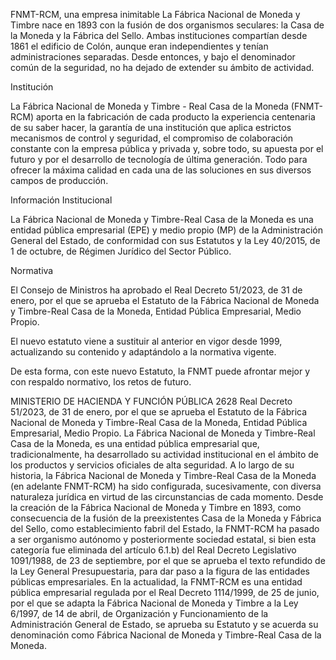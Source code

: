 
FNMT-RCM, una empresa inimitable
La Fábrica Nacional de Moneda y Timbre nace en 1893 con la fusión de dos organismos seculares: la Casa de la Moneda y la Fábrica del Sello. Ambas instituciones compartían desde 1861 el edificio de Colón, aunque eran independientes y tenían administraciones separadas. Desde entonces, y bajo el denominador común de la seguridad, no ha dejado de extender su ámbito de actividad.


Institución

La Fábrica Nacional de Moneda y Timbre - Real Casa de la Moneda (FNMT-RCM) aporta en la fabricación de cada producto la experiencia centenaria de su saber hacer, la garantía de una institución que aplica estrictos mecanismos de control y seguridad, el compromiso de colaboración constante con la empresa pública y privada y, sobre todo, su apuesta por el futuro y por el desarrollo de tecnología de última generación. Todo para ofrecer la máxima calidad en cada una de las soluciones en sus diversos campos de producción.
>

Información Institucional

La Fábrica Nacional de Moneda y Timbre-Real Casa de la Moneda es una entidad pública empresarial (EPE) y medio propio (MP) de la Administración General del Estado, de conformidad con sus Estatutos y la Ley 40/2015, de 1 de octubre, de Régimen Jurídico del Sector Público.

Normativa

El Consejo de Ministros ha aprobado el Real Decreto 51/2023, de 31 de enero, por el que se aprueba el Estatuto de la Fábrica Nacional de Moneda y Timbre-Real Casa de la Moneda, Entidad Pública Empresarial, Medio Propio.

El nuevo estatuto viene a sustituir al anterior en vigor desde 1999, actualizando su contenido y adaptándolo a la normativa vigente.

De esta forma, con este nuevo Estatuto, la FNMT puede afrontar mejor y con respaldo normativo, los retos de futuro.


MINISTERIO DE HACIENDA Y FUNCIÓN PÚBLICA
2628 Real Decreto 51/2023, de 31 de enero, por el que se aprueba el Estatuto de
la Fábrica Nacional de Moneda y Timbre-Real Casa de la Moneda, Entidad
Pública Empresarial, Medio Propio.
La Fábrica Nacional de Moneda y Timbre-Real Casa de la Moneda, es una entidad
pública empresarial que, tradicionalmente, ha desarrollado su actividad institucional en el
ámbito de los productos y servicios oficiales de alta seguridad.
A lo largo de su historia, la Fábrica Nacional de Moneda y Timbre-Real Casa de la
Moneda (en adelante FNMT-RCM) ha sido configurada, sucesivamente, con diversa
naturaleza jurídica en virtud de las circunstancias de cada momento. Desde la creación
de la Fábrica Nacional de Moneda y Timbre en 1893, como consecuencia de la fusión de
la preexistentes Casa de la Moneda y Fábrica del Sello, como establecimiento fabril del
Estado, la FNMT-RCM ha pasado a ser organismo autónomo y posteriormente sociedad
estatal, si bien esta categoría fue eliminada del artículo 6.1.b) del Real Decreto
Legislativo 1091/1988, de 23 de septiembre, por el que se aprueba el texto refundido de
la Ley General Presupuestaria, para dar paso a la figura de las entidades públicas
empresariales. En la actualidad, la FNMT-RCM es una entidad pública empresarial
regulada por el Real Decreto 1114/1999, de 25 de junio, por el que se adapta la Fábrica
Nacional de Moneda y Timbre a la Ley 6/1997, de 14 de abril, de Organización y
Funcionamiento de la Administración General de Estado, se aprueba su Estatuto y se
acuerda su denominación como Fábrica Nacional de Moneda y Timbre-Real Casa de la
Moneda.


